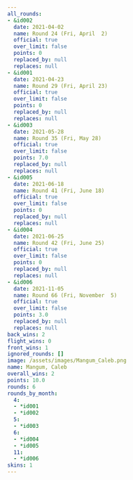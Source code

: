 ```yaml
---
all_rounds:
- &id002
  date: 2021-04-02
  name: Round 24 (Fri, April  2)
  official: true
  over_limit: false
  points: 0
  replaced_by: null
  replaces: null
- &id001
  date: 2021-04-23
  name: Round 29 (Fri, April 23)
  official: true
  over_limit: false
  points: 0
  replaced_by: null
  replaces: null
- &id003
  date: 2021-05-28
  name: Round 35 (Fri, May 28)
  official: true
  over_limit: false
  points: 7.0
  replaced_by: null
  replaces: null
- &id005
  date: 2021-06-18
  name: Round 41 (Fri, June 18)
  official: true
  over_limit: false
  points: 0
  replaced_by: null
  replaces: null
- &id004
  date: 2021-06-25
  name: Round 42 (Fri, June 25)
  official: true
  over_limit: false
  points: 0
  replaced_by: null
  replaces: null
- &id006
  date: 2021-11-05
  name: Round 66 (Fri, November  5)
  official: true
  over_limit: false
  points: 3.0
  replaced_by: null
  replaces: null
back_wins: 2
flight_wins: 0
front_wins: 1
ignored_rounds: []
image: /assets/images/Mangum_Caleb.png
name: Mangum, Caleb
overall_wins: 2
points: 10.0
rounds: 6
rounds_by_month:
  4:
  - *id001
  - *id002
  5:
  - *id003
  6:
  - *id004
  - *id005
  11:
  - *id006
skins: 1
---
```

